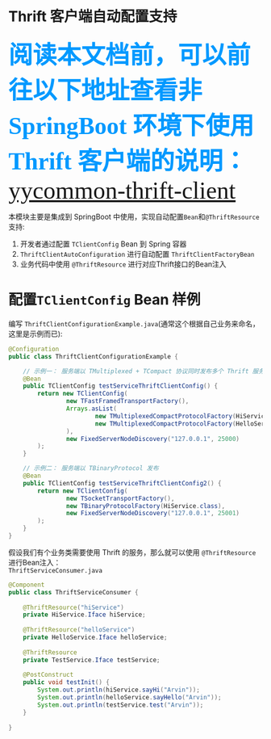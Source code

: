 # Thrift 客户端自动配置支持
<font color=#0099ff size="8" face="黑体">**阅读本文档前，可以前往以下地址查看非 SpringBoot 环境下使用 Thrift 客户端的说明：**[yycommon-thrift-client](../../../yycommon-project/yycommon-thrift-client)</font>


本模块主要是集成到 SpringBoot 中使用，实现自动配置<code>Bean</code>和<code>@ThriftResource</code>支持:
1. 开发者通过配置 <code>TClientConfig</code> Bean 到 Spring 容器
2. <code>ThriftClientAutoConfiguration</code> 进行自动配置 <code>ThriftClientFactoryBean</code>
3. 业务代码中使用 <code>@ThriftResource</code> 进行对应Thrift接口的Bean注入

# 配置<code>TClientConfig</code> Bean 样例
编写 <code>ThriftClientConfigurationExample.java</code>(通常这个根据自己业务来命名，这里是示例而已):
```java
@Configuration
public class ThriftClientConfigurationExample {

    // 示例一： 服务端以 TMultiplexed + TCompact 协议同时发布多个 Thrift 服务
    @Bean
    public TClientConfig testServiceThriftClientConfig() {
        return new TClientConfig(
                new TFastFramedTransportFactory(),
                Arrays.asList(
                        new TMultiplexedCompactProtocolFactory(HiService.class, "hiService"),
                        new TMultiplexedCompactProtocolFactory(HelloService.class, "helloService")
                ),
                new FixedServerNodeDiscovery("127.0.0.1", 25000)
        );
    }

    // 示例二： 服务端以 TBinaryProtocol 发布
    @Bean
    public TClientConfig testServiceThriftClientConfig2() {
        return new TClientConfig(
                new TSocketTransportFactory(),
                new TBinaryProtocolFactory(HiService.class),
                new FixedServerNodeDiscovery("127.0.0.1", 25001)
        );
    }
}
```

假设我们有个业务类需要使用 Thrift 的服务，那么就可以使用 <code>@ThriftResource</code> 进行Bean注入：  
<code>ThriftServiceConsumer.java</code>
```java
@Component
public class ThriftServiceConsumer {
    
    @ThriftResource("hiService")
    private HiService.Iface hiService;
    
    @ThriftResource("helloService")
    private HelloService.Iface helloService;
    
    @ThriftResource
    private TestService.Iface testService;
    
    @PostConstruct
    public void testInit() {
        System.out.println(hiService.sayHi("Arvin"));
        System.out.println(helloService.sayHello("Arvin"));
        System.out.println(testService.test("Arvin"));
    }
    
}
```




